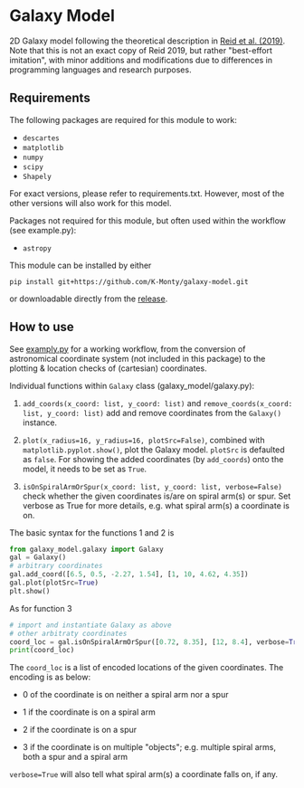 # Galaxy Model
2D Galaxy model following the theoretical description in [Reid et al. (2019)](https://arxiv.org/abs/1910.03357). Note that this is not an exact copy of Reid 2019, but rather "best-effort imitation", with minor additions and modifications due to differences in programming languages and research purposes.

## Requirements
The following packages are required for this module to work:

- `descartes`
- `matplotlib`
- `numpy`
- `scipy`
- `Shapely`

For exact versions, please refer to requirements.txt. However, most of the other versions will also work for this model.

Packages not required for this module, but often used within the workflow (see example.py):

- `astropy`

This module can be installed by either 

```
pip install git+https://github.com/K-Monty/galaxy-model.git
```

or downloadable directly from the [release](https://github.com/K-Monty/galaxy-model/releases).

## How to use
See [examply.py](https://github.com/K-Monty/galaxy-model/blob/main/example.py) for a working workflow, from the conversion of astronomical coordinate system (not included in this package) to the plotting & location checks of (cartesian) coordinates. 

Individual functions within `Galaxy` class (galaxy_model/galaxy.py):

1. `add_coords(x_coord: list, y_coord: list)` and `remove_coords(x_coord: list, y_coord: list)` add and remove coordinates from the `Galaxy()` instance.

2. `plot(x_radius=16, y_radius=16, plotSrc=False)`, combined with `matplotlib.pyplot.show()`, plot the Galaxy model. `plotSrc` is defaulted as `false`. For showing the added coordinates (by `add_coords`) onto the model, it needs to be set as `True`.

3. `isOnSpiralArmOrSpur(x_coord: list, y_coord: list, verbose=False)` check whether the given coordinates is/are on spiral arm(s) or spur. Set verbose as True for more details, e.g. what spiral arm(s) a coordinate is on.

The basic syntax for the functions 1 and 2 is

```python
from galaxy_model.galaxy import Galaxy
gal = Galaxy()
# arbitrary coordinates
gal.add_coord([6.5, 0.5, -2.27, 1.54], [1, 10, 4.62, 4.35])
gal.plot(plotSrc=True)
plt.show()
```

As for function 3

```python
# import and instantiate Galaxy as above
# other arbitraty coordinates
coord_loc = gal.isOnSpiralArmOrSpur([0.72, 8.35], [12, 8.4], verbose=True)
print(coord_loc) 
```

The `coord_loc` is a list of encoded locations  of the given coordinates. The encoding is as below:

- 0 of the coordinate is on neither a spiral arm nor a spur

- 1 if the coordinate is on a spiral arm

- 2 if the coordinate is on a spur

- 3 if the coordinate is on multiple "objects"; e.g. multiple spiral arms, both a spur and a spiral arm

`verbose=True` will also tell what spiral arm(s) a coordinate falls on, if any.